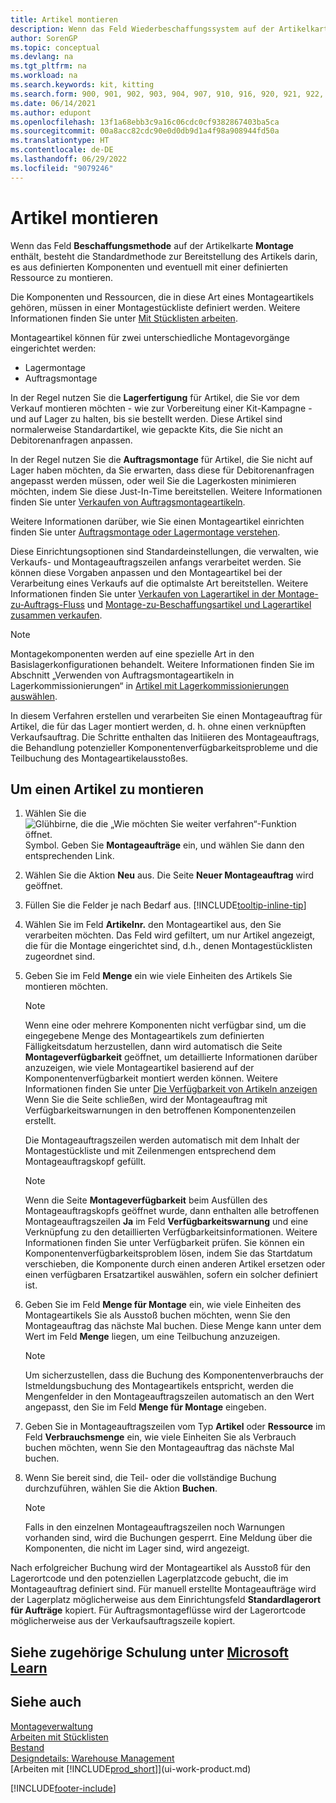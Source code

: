 ```yaml
---
title: Artikel montieren
description: Wenn das Feld Wiederbeschaffungssystem auf der Artikelkarte Montage enthält, besteht die Standardmethode zur Vorratsbeschaffung darin, den Artikel aus definierten Komponenten zusammenzubauen.
author: SorenGP
ms.topic: conceptual
ms.devlang: na
ms.tgt_pltfrm: na
ms.workload: na
ms.search.keywords: kit, kitting
ms.search.form: 900, 901, 902, 903, 904, 907, 910, 916, 920, 921, 922, 923, 940, 941, 942, 930, 931, 932, 914, 915, 905
ms.date: 06/14/2021
ms.author: edupont
ms.openlocfilehash: 13f1a68ebb3c9a16c06cdc0cf9382867403ba5ca
ms.sourcegitcommit: 00a8acc82cdc90e0d0db9d1a4f98a908944fd50a
ms.translationtype: HT
ms.contentlocale: de-DE
ms.lasthandoff: 06/29/2022
ms.locfileid: "9079246"
---
```

# <a name="assemble-items"></a>Artikel montieren

Wenn das Feld **Beschaffungsmethode** auf der Artikelkarte **Montage** enthält, besteht die Standardmethode zur Bereitstellung des Artikels darin, es aus definierten Komponenten und eventuell mit einer definierten Ressource zu montieren.  

Die Komponenten und Ressourcen, die in diese Art eines Montageartikels gehören, müssen in einer Montagestückliste definiert werden. Weitere Informationen finden Sie unter [Mit Stücklisten arbeiten](inventory-how-work-BOMs.md).  

Montageartikel können für zwei unterschiedliche Montagevorgänge eingerichtet werden:  

-   Lagermontage  
-   Auftragsmontage  

In der Regel nutzen Sie die **Lagerfertigung** für Artikel, die Sie vor dem Verkauf montieren möchten - wie zur Vorbereitung einer Kit-Kampagne - und auf Lager zu halten, bis sie bestellt werden. Diese Artikel sind normalerweise Standardartikel, wie gepackte Kits, die Sie nicht an Debitorenanfragen anpassen.  

In der Regel nutzen Sie die **Auftragsmontage** für Artikel, die Sie nicht auf Lager haben möchten, da Sie erwarten, dass diese für Debitorenanfragen angepasst werden müssen, oder weil Sie die Lagerkosten minimieren möchten, indem Sie diese Just-In-Time bereitstellen. Weitere Informationen finden Sie unter [Verkaufen von Auftragsmontageartikeln](assembly-how-to-sell-items-assembled-to-order.md).  

Weitere Informationen darüber, wie Sie einen Montageartikel einrichten finden Sie unter [Auftragsmontage oder Lagermontage verstehen](assembly-assemble-to-order-or-assemble-to-stock.md).  

Diese Einrichtungsoptionen sind Standardeinstellungen, die verwalten, wie Verkaufs- und Montageauftragszeilen anfangs verarbeitet werden. Sie können diese Vorgaben anpassen und den Montageartikel bei der Verarbeitung eines Verkaufs auf die optimalste Art bereitstellen. Weitere Informationen finden Sie unter [Verkaufen von Lagerartikel in der Montage-zu-Auftrags-Fluss](assembly-how-to-sell-assemble-to-order-items-and-inventory-items-together.md) und [Montage-zu-Beschaffungsartikel und Lagerartikel zusammen verkaufen](assembly-how-to-sell-assemble-to-order-items-and-inventory-items-together.md).

> [!NOTE]  
> Montagekomponenten werden auf eine spezielle Art in den Basislagerkonfigurationen behandelt. Weitere Informationen finden Sie im Abschnitt „Verwenden von Auftragsmontageartikeln in Lagerkommissionierungen“ in [Artikel mit Lagerkommissionierungen auswählen](warehouse-how-to-pick-items-with-inventory-picks.md).   

In diesem Verfahren erstellen und verarbeiten Sie einen Montageauftrag für Artikel, die für das Lager montiert werden, d. h. ohne einen verknüpften Verkaufsauftrag. Die Schritte enthalten das Initiieren des Montageauftrags, die Behandlung potenzieller Komponentenverfügbarkeitsprobleme und die Teilbuchung des Montageartikelausstoßes.

## <a name="to-assemble-an-item"></a>Um einen Artikel zu montieren

1.  Wählen Sie die ![Glühbirne, die die „Wie möchten Sie weiter verfahren“-Funktion öffnet.](media/ui-search/search_small.png "Sagen Sie mir, was Sie tun möchten") Symbol. Geben Sie **Montageaufträge** ein, und wählen Sie dann den entsprechenden Link.  
2.  Wählen Sie die Aktion **Neu** aus. Die Seite **Neuer Montageauftrag** wird geöffnet.  
3.  Füllen Sie die Felder je nach Bedarf aus. [!INCLUDE[tooltip-inline-tip](includes/tooltip-inline-tip_md.md)]
4.  Wählen Sie im Feld **Artikelnr.** den Montageartikel aus, den Sie verarbeiten möchten. Das Feld wird gefiltert, um nur Artikel angezeigt, die für die Montage eingerichtet sind, d.h., denen Montagestücklisten zugeordnet sind.  
5.  Geben Sie im Feld **Menge** ein wie viele Einheiten des Artikels Sie montieren möchten.  

    > [!NOTE]  
    >  Wenn eine oder mehrere Komponenten nicht verfügbar sind, um die eingegebene Menge des Montageartikels zum definierten Fälligkeitsdatum herzustellen, dann wird automatisch die Seite **Montageverfügbarkeit** geöffnet, um detaillierte Informationen darüber anzuzeigen, wie viele Montageartikel basierend auf der Komponentenverfügbarkeit montiert werden können. Weitere Informationen finden Sie unter [Die Verfügbarkeit von Artikeln anzeigen](inventory-how-availability-overview.md) Wenn Sie die Seite schließen, wird der Montageauftrag mit Verfügbarkeitswarnungen in den betroffenen Komponentenzeilen erstellt.  

    Die Montageauftragszeilen werden automatisch mit dem Inhalt der Montagestückliste und mit Zeilenmengen entsprechend dem Montageauftragskopf gefüllt.  

    > [!NOTE]  
    >  Wenn die Seite **Montageverfügbarkeit** beim Ausfüllen des Montageauftragskopfs geöffnet wurde, dann enthalten alle betroffenen Montageauftragszeilen **Ja** im Feld **Verfügbarkeitswarnung** und eine Verknüpfung zu den detaillierten Verfügbarkeitsinformationen. Weitere Informationen finden Sie unter Verfügbarkeit prüfen. Sie können ein Komponentenverfügbarkeitsproblem lösen, indem Sie das Startdatum verschieben, die Komponente durch einen anderen Artikel ersetzen oder einen verfügbaren Ersatzartikel auswählen, sofern ein solcher definiert ist.  

6.  Geben Sie im Feld **Menge für Montage** ein, wie viele Einheiten des Montageartikels Sie als Ausstoß buchen möchten, wenn Sie den Montageauftrag das nächste Mal buchen. Diese Menge kann unter dem Wert im Feld **Menge** liegen, um eine Teilbuchung anzuzeigen.  

    > [!NOTE]  
    >  Um sicherzustellen, dass die Buchung des Komponentenverbrauchs der Istmeldungsbuchung des Montageartikels entspricht, werden die Mengenfelder in den Montageauftragszeilen automatisch an den Wert angepasst, den Sie im Feld **Menge für Montage** eingeben.  
7.  Geben Sie in Montageauftragszeilen vom Typ **Artikel** oder **Ressource** im Feld **Verbrauchsmenge** ein, wie viele Einheiten Sie als Verbrauch buchen möchten, wenn Sie den Montageauftrag das nächste Mal buchen.
8.  Wenn Sie bereit sind, die Teil- oder die vollständige Buchung durchzuführen, wählen Sie die Aktion **Buchen**.  

    > [!NOTE]  
    >  Falls in den einzelnen Montageauftragszeilen noch Warnungen vorhanden sind, wird die Buchungen gesperrt. Eine Meldung über die Komponenten, die nicht im Lager sind, wird angezeigt.  

Nach erfolgreicher Buchung wird der Montageartikel als Ausstoß für den Lagerortcode und den potenziellen Lagerplatzcode gebucht, die im Montageauftrag definiert sind. Für manuell erstellte Montageaufträge wird der Lagerplatz möglicherweise aus dem Einrichtungsfeld **Standardlagerort für Aufträge** kopiert. Für Auftragsmontageflüsse wird der Lagerortcode möglicherweise aus der Verkaufsauftragszeile kopiert.  

## <a name="see-related-training-at-microsoft-learn"></a>Siehe zugehörige Schulung unter [Microsoft Learn](/learn/paths/assemble-items-dynamics-365-business-central/)

## <a name="see-also"></a>Siehe auch

[Montageverwaltung](assembly-assemble-items.md)  
[Arbeiten mit Stücklisten](inventory-how-work-BOMs.md)  
[Bestand](inventory-manage-inventory.md)  
[Designdetails: Warehouse Management](design-details-warehouse-management.md)  
[Arbeiten mit [!INCLUDE[prod_short](includes/prod_short.md)]](ui-work-product.md)


[!INCLUDE[footer-include](includes/footer-banner.md)]